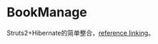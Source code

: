 # BookManage <br/>
Struts2+Hibernate的简单整合，[reference linking](http://download.csdn.net/download/gaozhaoxiang/8163317)。
